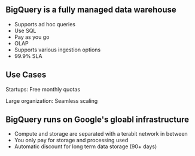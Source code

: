 ## BigQuery is a fully managed data warehouse

- Supports ad hoc queries
- Use SQL
- Pay as you go
- OLAP
- Supports various ingestion options
- 99.9% SLA

## Use Cases

Startups: Free monthly quotas

Large organization: Seamless scaling

##  BigQuery runs on Google's gloabl infrastructure
- Compute and storage are separated with a terabit network in between
- You only pay for storage and processing used
- Automatic discount for long term data storage (90+ days)
